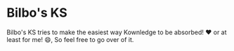 # Bilbo's KS

Bilbo's KS tries to make the easiest way Kownledge to be absorbed! :heart: or at least for me! :smile:, So feel free to go over of it.
